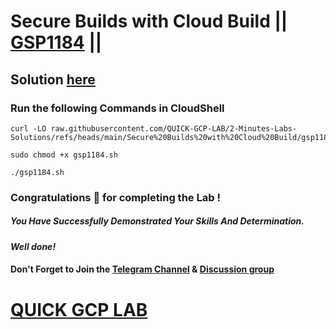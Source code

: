 # Secure Builds with Cloud Build || [GSP1184](https://www.cloudskillsboost.google/focuses/83256?parent=catalog) ||

## Solution [here](https://youtu.be/DNrBihMIYUo)

### Run the following Commands in CloudShell

```
curl -LO raw.githubusercontent.com/QUICK-GCP-LAB/2-Minutes-Labs-Solutions/refs/heads/main/Secure%20Builds%20with%20Cloud%20Build/gsp1184.sh

sudo chmod +x gsp1184.sh

./gsp1184.sh
```

### Congratulations 🎉 for completing the Lab !

##### *You Have Successfully Demonstrated Your Skills And Determination.*

#### *Well done!*

#### Don't Forget to Join the [Telegram Channel](https://t.me/quickgcplab) & [Discussion group](https://t.me/quickgcplabchats)

# [QUICK GCP LAB](https://www.youtube.com/@quickgcplab)
